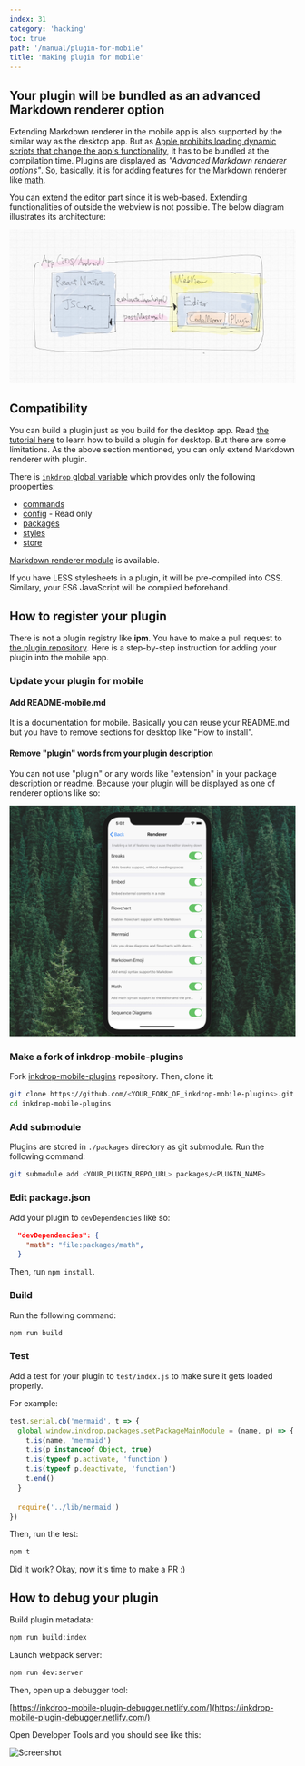```yaml
---
index: 31
category: 'hacking'
toc: true
path: '/manual/plugin-for-mobile'
title: 'Making plugin for mobile'
---
```


## Your plugin will be bundled as an advanced Markdown renderer option

Extending Markdown renderer in the mobile app is also supported by the similar way as the desktop app.
But as [Apple prohibits loading dynamic scripts that change the app's functionality](https://blog.inkdrop.app/a-promising-idea-towards-supporting-plugins-for-ios-app-5f7803715be7), it has to be bundled at the compilation time.
Plugins are displayed as _"Advanced Markdown renderer options"_.
So, basically, it is for adding features for the Markdown renderer like [math](https://github.com/inkdropapp/inkdrop-math).

You can extend the editor part since it is web-based.
Extending functionalities of outside the webview is not possible.
The below diagram illustrates its architecture:

![architecture](./plugin-for-mobile_architecture.png)

## Compatibility

You can build a plugin just as you build for the desktop app.
Read [the tutorial here](/manual/plugin-word-count) to learn how to build a plugin for desktop.
But there are some limitations.
As the above section mentioned, you can only extend Markdown renderer with plugin.

There is [`inkdrop` global variable](/reference/environment) which provides only the following prooperties:

- [commands](/reference/command-registry)
- [config](/reference/config) - Read only
- [packages](/reference/package-manager)
- [styles](/reference/style-manager)
- [store](/reference/store)

[Markdown renderer module](/reference/markdown-renderer) is available.

If you have LESS stylesheets in a plugin, it will be pre-compiled into CSS.
Similary, your ES6 JavaScript will be compiled beforehand.

## How to register your plugin

There is not a plugin registry like **ipm**.
You have to make a pull request to [the plugin repository](https://github.com/inkdropapp/inkdrop-mobile-plugins).
Here is a step-by-step instruction for adding your plugin into the mobile app.

### Update your plugin for mobile

#### Add README-mobile.md

It is a documentation for mobile.
Basically you can reuse your README.md but you have to remove sections for desktop like "How to install".

#### Remove "plugin" words from your plugin description

You can not use "plugin" or any words like "extension" in your package description or readme.
Because your plugin will be displayed as one of renderer options like so:

![Advanced markdown renderer options](./extend-inkdrop-with-plugins_mobile.png)

### Make a fork of inkdrop-mobile-plugins

Fork [inkdrop-mobile-plugins](https://github.com/inkdropapp/inkdrop-mobile-plugins) repository.
Then, clone it:

```sh
git clone https://github.com/<YOUR_FORK_OF_inkdrop-mobile-plugins>.git --recursive
cd inkdrop-mobile-plugins
```

### Add submodule

Plugins are stored in `./packages` directory as git submodule.
Run the following command:

```sh
git submodule add <YOUR_PLUGIN_REPO_URL> packages/<PLUGIN_NAME>
```

### Edit package.json

Add your plugin to `devDependencies` like so:

```json
  "devDependencies": {
    "math": "file:packages/math",
  }
```

Then, run `npm install`.

### Build

Run the following command:

```sh
npm run build
```

### Test

Add a test for your plugin to `test/index.js` to make sure it gets loaded properly.

For example:

```js
test.serial.cb('mermaid', t => {
  global.window.inkdrop.packages.setPackageMainModule = (name, p) => {
    t.is(name, 'mermaid')
    t.is(p instanceof Object, true)
    t.is(typeof p.activate, 'function')
    t.is(typeof p.deactivate, 'function')
    t.end()
  }

  require('../lib/mermaid')
})
```

Then, run the test:

```sh
npm t
```

Did it work? Okay, now it's time to make a PR :)

## How to debug your plugin

Build plugin metadata:

```sh
npm run build:index
```

Launch webpack server:

```sh
npm run dev:server
```

Then, open up a debugger tool:

[https://inkdrop-mobile-plugin-debugger.netlify.com/](https://inkdrop-mobile-plugin-debugger.netlify.com/)

Open Developer Tools and you should see like this:

![Screenshot](https://github.com/inkdropapp/inkdrop-mobile-plugins/blob/master/docs/debugger-tool-ss.png?raw=true)
